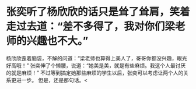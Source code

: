 # 张奕听了杨欣欣的话只是耸了耸肩，笑着走过去道：“差不多得了，我对你们梁老师的兴趣也不大。”
杨欣欣歪着脑袋，不解的问道：“梁老师也算得上美人了，哥哥你都没兴趣，眼光好高哦！”
张奕伸了个懒腰，说道：“她美是美，就是有些麻烦。我这个人最讨厌的就是麻烦！”
不过等到搞定她那些麻烦的学生以后，张奕可以考虑让两个人的关系更进一步。
但是，还是那句话。<


